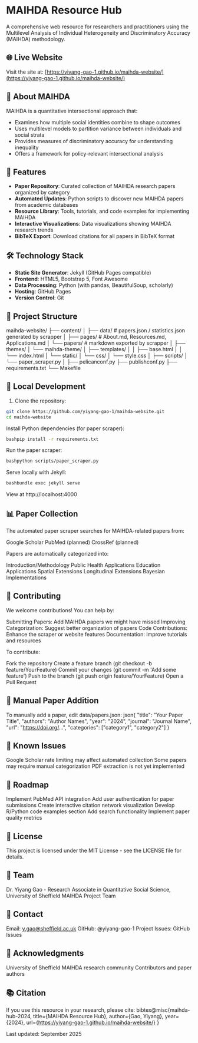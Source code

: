 # MAIHDA Resource Hub

A comprehensive web resource for researchers and practitioners using the Multilevel Analysis of Individual Heterogeneity and Discriminatory Accuracy (MAIHDA) methodology.

## 🌐 Live Website

Visit the site at: [https://yiyang-gao-1.github.io/maihda-website/](https://yiyang-gao-1.github.io/maihda-website/)

## 📖 About MAIHDA

MAIHDA is a quantitative intersectional approach that:
- Examines how multiple social identities combine to shape outcomes
- Uses multilevel models to partition variance between individuals and social strata
- Provides measures of discriminatory accuracy for understanding inequality
- Offers a framework for policy-relevant intersectional analysis

## 🚀 Features

- **Paper Repository**: Curated collection of MAIHDA research papers organized by category
- **Automated Updates**: Python scripts to discover new MAIHDA papers from academic databases
- **Resource Library**: Tools, tutorials, and code examples for implementing MAIHDA
- **Interactive Visualizations**: Data visualizations showing MAIHDA research trends
- **BibTeX Export**: Download citations for all papers in BibTeX format

## 🛠️ Technology Stack

- **Static Site Generator**: Jekyll (GitHub Pages compatible)
- **Frontend**: HTML5, Bootstrap 5, Font Awesome
- **Data Processing**: Python (with pandas, BeautifulSoup, scholarly)
- **Hosting**: GitHub Pages
- **Version Control**: Git

## 📁 Project Structure

maihda-website/
├── content/
│   ├── data/                # papers.json / statistics.json generated by scrapper
│   ├── pages/               # About.md, Resources.md, Applications.md
│   └── papers/              # markdown exported by scrapper
│
├── themes/
│   └── maihda-theme/
│       ├── templates/
│       │   ├── base.html
│       │   └── index.html
│       └── static/
│           └── css/
│               └── style.css
│
├── scripts/
│   └── paper_scraper.py
│
├── pelicanconf.py
├── publishconf.py
├── requirements.txt
└── Makefile


## 🔧 Local Development

1. Clone the repository:
```bash
git clone https://github.com/yiyang-gao-1/maihda-website.git
cd maihda-website
```

Install Python dependencies (for paper scraper):

``` bash
bashpip install -r requirements.txt
```

Run the paper scraper:

```bash
bashpython scripts/paper_scraper.py
```

Serve locally with Jekyll:
```bash
bashbundle exec jekyll serve
```

View at http://localhost:4000

## 📊 Paper Collection
The automated paper scraper searches for MAIHDA-related papers from:

Google Scholar
PubMed (planned)
CrossRef (planned)

Papers are automatically categorized into:

Introduction/Methodology
Public Health Applications
Education Applications
Spatial Extensions
Longitudinal Extensions
Bayesian Implementations

## 🤝 Contributing
We welcome contributions! You can help by:

Submitting Papers: Add MAIHDA papers we might have missed
Improving Categorization: Suggest better organization of papers
Code Contributions: Enhance the scraper or website features
Documentation: Improve tutorials and resources

To contribute:

Fork the repository
Create a feature branch (git checkout -b feature/YourFeature)
Commit your changes (git commit -m 'Add some feature')
Push to the branch (git push origin feature/YourFeature)
Open a Pull Request

## 📝 Manual Paper Addition
To manually add a paper, edit data/papers.json:
json{
  "title": "Your Paper Title",
  "authors": "Author Names",
  "year": "2024",
  "journal": "Journal Name",
  "url": "https://doi.org/...",
  "categories": ["category1", "category2"]
}

## 🐛 Known Issues

Google Scholar rate limiting may affect automated collection
Some papers may require manual categorization
PDF extraction is not yet implemented

## 📅 Roadmap

 Implement PubMed API integration
 Add user authentication for paper submissions
 Create interactive citation network visualization
 Develop R/Python code examples section
 Add search functionality
 Implement paper quality metrics

## 📄 License
This project is licensed under the MIT License - see the LICENSE file for details.

## 👥 Team

Dr. Yiyang Gao - Research Associate in Quantitative Social Science, University of Sheffield
MAIHDA Project Team

## 📧 Contact

Email: y.gao@sheffield.ac.uk
GitHub: @yiyang-gao-1
Project Issues: GitHub Issues

## 🙏 Acknowledgments

University of Sheffield
MAIHDA research community
Contributors and paper authors

## 📚 Citation
If you use this resource in your research, please cite:
bibtex@misc{maihda-hub-2024,
  title={MAIHDA Resource Hub},
  author={Gao, Yiyang},
  year={2024},
  url={https://yiyang-gao-1.github.io/maihda-website/}
}

Last updated: September 2025
